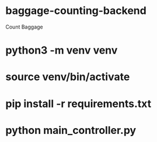 # baggage-counting-backend
Count Baggage

# python3 -m venv venv
# source venv/bin/activate
# pip install -r requirements.txt
# python main_controller.py